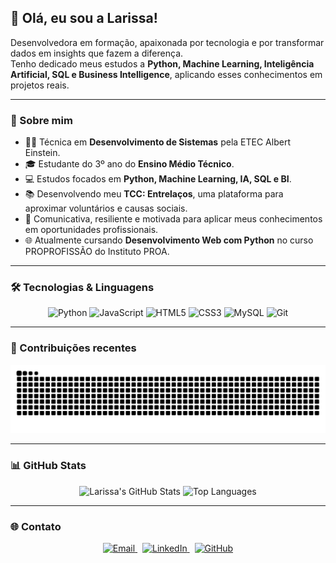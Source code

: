 ## 💜 Olá, eu sou a Larissa!

Desenvolvedora em formação, apaixonada por tecnologia e por transformar dados em insights que fazem a diferença.  
Tenho dedicado meus estudos a **Python, Machine Learning, Inteligência Artificial, SQL e Business Intelligence**, aplicando esses conhecimentos em projetos reais.

---

### 📌 Sobre mim

- 👩‍💻 Técnica em **Desenvolvimento de Sistemas** pela ETEC Albert Einstein.  
- 🎓 Estudante do 3º ano do **Ensino Médio Técnico**.  
- 💻 Estudos focados em **Python, Machine Learning, IA, SQL e BI**. 
- 📚 Desenvolvendo meu **TCC: Entrelaços**, uma plataforma para aproximar voluntários e causas sociais.  
- 💬 Comunicativa, resiliente e motivada para aplicar meus conhecimentos em oportunidades profissionais.  
- 🌐 Atualmente cursando **Desenvolvimento Web com Python** no curso PROPROFISSÃO do Instituto PROA.  

---

### 🛠 Tecnologias & Linguagens

<p align="center">
  <img src="https://cdn.jsdelivr.net/gh/devicons/devicon/icons/python/python-original.svg" alt="Python" width="40" height="40"/>
  <img src="https://cdn.jsdelivr.net/gh/devicons/devicon/icons/javascript/javascript-original.svg" alt="JavaScript" width="40" height="40"/>
  <img src="https://cdn.jsdelivr.net/gh/devicons/devicon/icons/html5/html5-original.svg" alt="HTML5" width="40" height="40"/>
  <img src="https://cdn.jsdelivr.net/gh/devicons/devicon/icons/css3/css3-original.svg" alt="CSS3" width="40" height="40"/>
  <img src="https://cdn.jsdelivr.net/gh/devicons/devicon/icons/mysql/mysql-original.svg" alt="MySQL" width="40" height="40"/>
  <img src="https://cdn.jsdelivr.net/gh/devicons/devicon/icons/git/git-original.svg" alt="Git" width="40" height="40"/>
</p>


---

### 🐍 Contribuições recentes

<p align="center">
  <picture>
    <source media="(prefers-color-scheme: dark)" srcset="https://raw.githubusercontent.com/Larissasantos2/LarissaSantos2/output/github-contribution-grid-snake-dark.svg">
    <source media="(prefers-color-scheme: light)" srcset="https://raw.githubusercontent.com/Larissasantos2/LarissaSantos2/output/github-contribution-grid-snake-dark.svg">
    <img alt="GitHub Contributions Snake Animation" src="https://raw.githubusercontent.com/Larissasantos2/LarissaSantos2/output/github-contribution-grid-snake.svg">
  </picture>
</p>

---

### 📊 GitHub Stats

<p align="center">
  <img alt="Larissa's GitHub Stats" src="https://github-readme-stats.vercel.app/api?username=LarissaSantos2&show_icons=true&theme=github_dark"/>
  <img alt="Top Languages" src="https://github-readme-stats.vercel.app/api/top-langs/?username=LarissaSantos2&layout=compact&theme=github_dark"/>
</p>

---

### 🌐 Contato

<p align="center">
  <a href="mailto:larissaoliv1395@gmail.com" target="_blank">
    <img src="https://img.shields.io/badge/Email-%230D0D0D?style=for-the-badge&logo=gmail&logoColor=%23A855F7" alt="Email">
  </a>&nbsp;
  <a href="https://www.linkedin.com/in/larissaolivsantos07" target="_blank">
    <img src="https://img.shields.io/badge/LinkedIn-%230D0D0D?style=for-the-badge&logo=linkedin&logoColor=%23A855F7" alt="LinkedIn">
  </a>&nbsp;
  <a href="https://github.com/LarissaSantos2" target="_blank">
    <img src="https://img.shields.io/badge/GitHub-%230D0D0D?style=for-the-badge&logo=github&logoColor=%23A855F7" alt="GitHub">
  </a>
</p>




